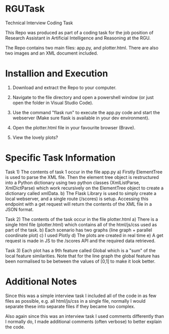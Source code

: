 # RGUTask
Technical Interview Coding Task

This Repo was produced as part of a coding task for the job position of Research Assistant in Artificial Intelligence and Reasoning at the RGU.

The Repo contains two main files: app.py, and plotter.html. There are also two images and an XML document included.

# Installion and Execution
1) Download and extract the Repo to your computer.

2) Navigate to the file directory and open a powershell window (or just open the folder in Visual Studio Code).

3) Use the command "flask run" to execute the app.py code and start the webserver (Make sure flask is available in your dev environment).

4) Open the plotter.html file in your favourite browser (Brave).

5) View the lovely plots?

# Specific Task Information

Task 1) The contents of task 1 occur in the file app.py
    a) Firstly ElementTree is used to parse the XML file. Then the element tree object is restructured into a Python dictionary using two python classes (XmlListParse, XmlDictParse) which work recursively on the ElementTree object to create a dictionary called xmlData.
    b) The Flask Library is used to simply create a local webserver, and a single route (/scores) is setup. Accessing this endpoint with a get request will return the contents of the XML file in a JSON format.

Task 2) The contents of the task occur in the file plotter.html
    a) There is a single html file (plotter.html) which contains all of the html/js/css used as part of the task.
    b) Each scenario has two graphs (line graph + parallel coordinate plot)
    c) I used Plotly
    d) The plots are created in real time
    e) A get request is made in JS to the /scores API and the required data retrieved.

Task 3) Each plot has a 9th feature called Global which is a "sum" of the local feature similarities. Note that for the line graph the global feature has been normalised to be between the values of [0,1] to make it look better. 

# Additional Notes

Since this was a simple interview task I included all of the code in as few files as possible, e.g. all html/js/css in a single file, normally I would separate these into separate files if they became too complex. 

Also again since this was an interview task I used comments differently than I normally do, I made additional comments (often verbose) to better explain the code.